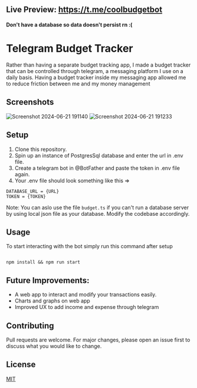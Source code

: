 ## Live Preview: https://t.me/coolbudgetbot 
#### Don't have a database so data doesn't persist rn :( 

# Telegram Budget Tracker
Rather than having a separate budget tracking app, I made a budget tracker that can be controlled through telegram, a messaging platform I use on a daily basis.
Having a budget tracker inside my messaging app allowed me to reduce friction between me and my money management

## Screenshots
![Screenshot 2024-06-21 191140](https://github.com/scifisatan/telegram-budget-bot/assets/60970080/9c35ff40-292c-41b9-b2c2-f0167ddb6ea5)
![Screenshot 2024-06-21 191233](https://github.com/scifisatan/telegram-budget-bot/assets/60970080/47f7cdd4-b89f-47f2-bc52-a721a3ec2fcb)


## Setup
1. Clone this repository.
2. Spin up an instance of PostgresSql database and enter the url in .env file.
3. Create a telegram bot in @BotFather and paste the token in .env file again.
4. Your .env file should look something like this =>
```
DATABASE_URL = {URL}
TOKEN = {TOKEN}
```
Note: You can aslo use the file `budget.ts` if you can't run a database server by using local json file as your database. Modify the codebase accordingly.

## Usage
To start interacting with the bot simply run this command after setup
```javascript![Uploading Screenshot 2024-06-21 191140.png…]()

npm install && npm run start
```
## Future Improvements:
- A web app to interact and modify your transactions easily.
- Charts and graphs on web app
- Improved UX to add income and expense through telegram
  
## Contributing

Pull requests are welcome. For major changes, please open an issue first
to discuss what you would like to change.


## License

[MIT](https://choosealicense.com/licenses/mit/)
